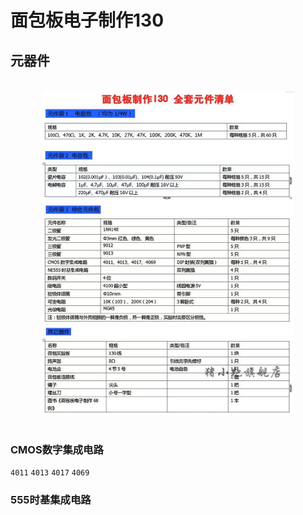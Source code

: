 # 面包板电子制作130

## 元器件

<br>
<div align=center>
<img src="../res/面包板材料.jpg" width="80%" height="80%" title="go 编译过程"></img>  
</div>
<br>

### CMOS数字集成电路
`4011` `4013` `4017` `4069`

### 555时基集成电路  


